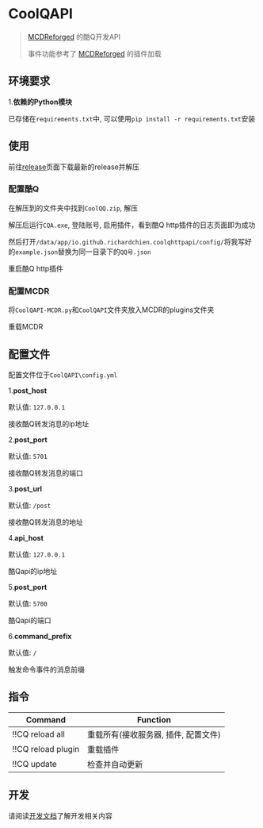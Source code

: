 # CoolQAPI

> [MCDReforged](https://github.com/Fallen-Breath/MCDReforged) 的酷Q开发API
>
> 事件功能参考了 [MCDReforged](https://github.com/Fallen-Breath/MCDReforged) 的插件加载

## 环境要求

1.**依赖的Python模块**

已存储在`requirements.txt`中, 可以使用`pip install -r requirements.txt`安装

## 使用

前往[release](https://github.com/zhang-anzhi/CoolQAPI/releases)页面下载最新的release并解压

### 配置酷Q

在解压到的文件夹中找到`CoolQQ.zip`, 解压

解压后运行`CQA.exe`, 登陆账号, 启用插件，看到酷Q http插件的日志页面即为成功

然后打开`/data/app/io.github.richardchien.coolqhttpapi/config/`将我写好的`example.json`替换为同一目录下的`QQ号.json`

重启酷Q http插件

### 配置MCDR

将`CoolQAPI-MCDR.py`和`CoolQAPI`文件夹放入MCDR的plugins文件夹

重载MCDR

## 配置文件

配置文件位于`CoolQAPI\config.yml`

1.**post_host**

默认值: `127.0.0.1`

接收酷Q转发消息的ip地址

2.**post_port**

默认值: `5701`

接收酷Q转发消息的端口

3.**post_url**

默认值: `/post`

接收酷Q转发消息的地址

4.**api_host**

默认值: `127.0.0.1`

酷Qapi的ip地址

5.**post_port**

默认值: `5700`

酷Qapi的端口

6.**command_prefix**

默认值: `/`

触发命令事件的消息前缀

## 指令

| Command                | Function                                 |
| ---------------------- | ---------------------------------------- |
| !!CQ reload all        | 重载所有(接收服务器, 插件, 配置文件)        |
| !!CQ reload plugin     | 重载插件                                  |
| !!CQ update            | 检查并自动更新                            |

## 开发

请阅读[开发文档](doc/plugin.md)了解开发相关内容
